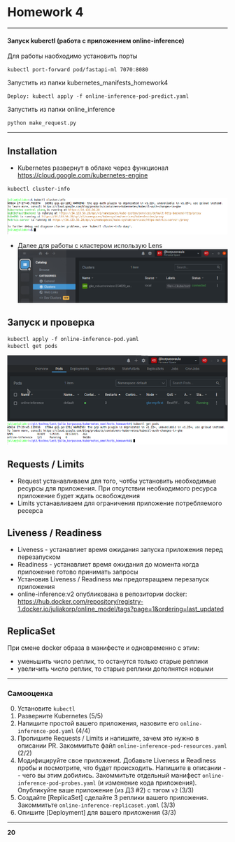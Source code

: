 # Homework 4 
____
#### Запуск kuberctl (работа с приложением online-inference)
Для работы наобходимо установить порты 
```
kubectl port-forward pod/fastapi-ml 7070:8080
```
Запустить из папки kubernetes_manifests_homework4
```
Deploy: kubectl apply -f online-inference-pod-predict.yaml
```
Запустить из папки online_inference
```
python make_request.py
```
_____
## Installation
* Kubernetes развернут в облаке через функционал https://cloud.google.com/kubernetes-engine
```
kubectl cluster-info
```
![kuber](screenshots/kubernetes_cluster_info.png)
* Далее для работы с кластером использую Lens
![img.png](screenshots/lens.png)

## Запуск и проверка
```
kubectl apply -f online-inference-pod.yaml
kubectl get pods
```
![img.png](screenshots/1.png)
![get](screenshots/2.png)

## Requests / Limits
* Request устанавливаем для того, чотбы установить необходимые ресурсы для приложения. При отсутствии необходимого ресурса приложение будет ждать освобождения 
* Limits устанавливаем для ограничения приложение потребляемого ресерса

## Liveness / Readiness
* Liveness - устанавлиет время ожидания запуска приложения перед перезапуском
* Readiness - устанавлиет время ожидания до момента когда приложение готово принимать запросы
* Установив Liveness / Readiness мы предотвращаем перезапуск приложения
* online-inference:v2 опубликована в репозитории docker: https://hub.docker.com/repository/registry-1.docker.io/juliakorp/online_model/tags?page=1&ordering=last_updated

## ReplicaSet
При смене docker образа в манифесте и одновременно с этим:
* уменьшить число реплик, то останутся только старые реплики
* увеличить число реплик, то старые реплики дополнятся новыми


________
### Самооценка

0. Установите `kubectl`
1. Разверните Kubernetes (5/5)
2. Напишите простой вашего приложения, назовите его `online-inference-pod.yaml` (4/4)
3. Пропишите Requests / Limits и напишите, зачем это нужно в описании PR. Закоммитьте файл `online-inference-pod-resources.yaml` (2/2)
4. Модифицируйте свое приложениt. Добавьте Liveness и Readiness пробы и посмотрите, что будет происходить. Напишите в описании -- чего вы этим добились. Закоммитьте отдельный манифест `online-inference-pod-probes.yaml` (и изменение кода приложения). Опубликуйте ваше приложение (из ДЗ #2) с тэгом `v2` (3/3)
5. Создайте [ReplicaSet] сделайте 3 реплики вашего приложения. Закоммитьте `online-inference-replicaset.yaml` (3/3)
6. Опишите [Deployment] для вашего приложения (3/3)
__________
**20**